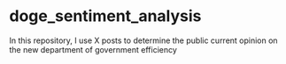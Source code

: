 # doge_sentiment_analysis
In this repository, I use X posts to determine the public current opinion on the new department of government efficiency 
